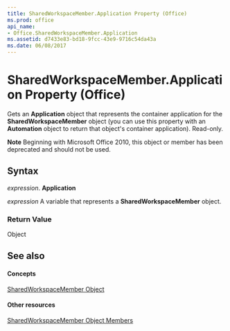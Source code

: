 ```yaml
---
title: SharedWorkspaceMember.Application Property (Office)
ms.prod: office
api_name:
- Office.SharedWorkspaceMember.Application
ms.assetid: d7433e83-bd18-9fcc-43e9-9716c54da43a
ms.date: 06/08/2017
---
```



# SharedWorkspaceMember.Application Property (Office)

Gets an **Application** object that represents the container application for the **SharedWorkspaceMember** object (you can use this property with an **Automation** object to return that object's container application). Read-only.


 **Note**  Beginning with Microsoft Office 2010, this object or member has been deprecated and should not be used.


## Syntax

 _expression_. **Application**

 _expression_ A variable that represents a **SharedWorkspaceMember** object.


### Return Value

Object


## See also


#### Concepts


[SharedWorkspaceMember Object](sharedworkspacemember-object-office.md)
#### Other resources


[SharedWorkspaceMember Object Members](sharedworkspacemember-members-office.md)

